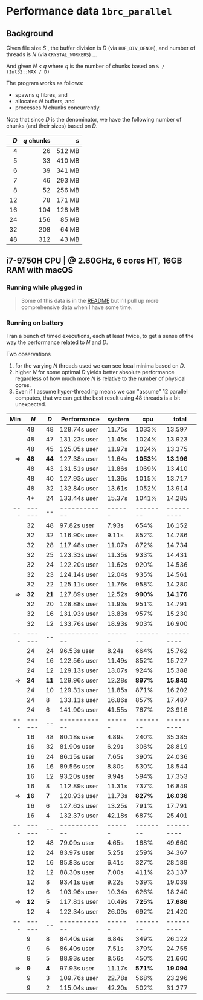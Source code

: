 # Performance data `1brc_parallel`

## Background

Given  file size _S_ ,  the buffer division is _D_ (via `BUF_DIV_DENOM`), and number of threads is _N_ (via `CRYSTAL_WORKERS`) ...

And given _N < q_ where _q_ is the number of chunks based on `S / (Int32::MAX / D)`

The program works as follows:

- spawns _q_ fibres, and
- allocates _N_ buffers, and
- processes _N_ chunks concurrently.

Note that since _D_ is the denominator, we have the following number of chunks (and their sizes) based on _D_.

|  _D_ | _q_ chunks |    _s_ |
| ---: | ---------: | -----: |
|    4 |         26 | 512 MB |
|    5 |         33 | 410 MB |
|    6 |         39 | 341 MB |
|    7 |         46 | 293 MB |
|    8 |         52 | 256 MB |
|   12 |         78 | 171 MB |
|   16 |        104 | 128 MB |
|   24 |        156 |  85 MB |
|   32 |        208 |  64 MB |
|   48 |        312 |  43 MB |


## i7-9750H CPU | @ 2.60GHz, 6 cores HT, 16GB RAM with macOS

### Running while plugged in

> Some of this data is in the [README](/README.md) but I'll pull up more comprehensive data when I have some time.

### Running on battery

I ran a bunch of timed executions, each at least twice, to get a sense of the way the performance related to _N_ and _D_.

Two observations

1. for the varying _N_ threads used we can see local minima based on _D_.
2. higher _N_ for some optimal _D_ yields better absolute performance regardless of how much more _N_ is relative to the number of physical cores.
3. Even if I assume hyper-threading means we can "assume" 12 parallel computes, that we can get the best result using 48 threads is a bit unexpected.


|  Min | _N_    | _D_    | Performance  | system | cpu       | total      |
| ---: | ------ | ------ | ------------ | ------ | --------- | ---------- |
|      | 48     | 48     | 128.74s user | 11.75s | 1033%     | 13.597     |
|      | 48     | 47     | 131.23s user | 11.45s | 1024%     | 13.923     |
|      | 48     | 45     | 125.05s user | 11.97s | 1024%     | 13.375     |
|   => | **48** | **44** | 127.38s user | 11.64s | **1053%** | **13.196** |
|      | 48     | 43     | 131.51s user | 11.86s | 1069%     | 13.410     |
|      | 48     | 40     | 127.93s user | 11.36s | 1015%     | 13.717     |
|      | 48     | 32     | 132.84s user | 13.61s | 1052%     | 13.914     |
|      | 4*     | 24     | 133.44s user | 15.37s | 1041%     | 14.285     |
|  --- | ------ | --     | ------------ | ------ | --------  | ---------- |
|      | 32     | 48     | 97.82s user  | 7.93s  | 654%      | 16.152     |
|      | 32     | 32     | 116.90s user | 9.11s  | 852%      | 14.786     |
|      | 32     | 28     | 117.48s user | 11.07s | 872%      | 14.734     |
|      | 32     | 25     | 123.33s user | 11.35s | 933%      | 14.431     |
|      | 32     | 24     | 122.20s user | 11.62s | 920%      | 14.536     |
|      | 32     | 23     | 124.14s user | 12.04s | 935%      | 14.561     |
|      | 32     | 22     | 125.11s user | 11.76s | 958%      | 14.280     |
|   => | **32** | **21** | 127.89s user | 12.52s | **990%**  | **14.176** |
|      | 32     | 20     | 128.88s user | 11.93s | 951%      | 14.791     |
|      | 32     | 16     | 131.93s user | 13.83s | 957%      | 15.230     |
|      | 32     | 12     | 133.76s user | 18.93s | 903%      | 16.900     |
|  --- | ------ | --     | ------------ | ------ | --------  | ---------- |
|      | 24     | 24     | 96.53s user  | 8.24s  | 664%      | 15.762     |
|      | 24     | 16     | 122.56s user | 11.49s | 852%      | 15.727     |
|      | 24     | 12     | 129.13s user | 13.07s | 924%      | 15.388     |
|   => | **24** | **11** | 129.96s user | 12.28s | **897%**  | **15.840** |
|      | 24     | 10     | 129.31s user | 11.85s | 871%      | 16.202     |
|      | 24     | 8      | 133.11s user | 16.86s | 857%      | 17.487     |
|      | 24     | 6      | 141.90s user | 41.55s | 767%      | 23.916     |
|  --- | ------ | --     | ------------ | ------ | --------  | ---------- |
|      | 16     | 48     | 80.18s user  | 4.89s  | 240%      | 35.385     |
|      | 16     | 32     | 81.90s user  | 6.29s  | 306%      | 28.819     |
|      | 16     | 24     | 86.15s user  | 7.65s  | 390%      | 24.036     |
|      | 16     | 16     | 89.56s user  | 8.80s  | 530%      | 18.544     |
|      | 16     | 12     | 93.20s user  | 9.94s  | 594%      | 17.353     |
|      | 16     | 8      | 112.89s user | 11.31s | 737%      | 16.849     |
|   => | **16** | **7**  | 120.93s user | 11.73s | **827%**  | **16.036** |
|      | 16     | 6      | 127.62s user | 13.25s | 791%      | 17.791     |
|      | 16     | 4      | 132.37s user | 42.18s | 687%      | 25.401     |
|  --- | ------ | --     | ------------ | ------ | --------  | ---------- |
|      | 12     | 48     | 79.09s user  | 4.65s  | 168%      | 49.660     |
|      | 12     | 24     | 83.97s user  | 5.25s  | 259%      | 34.367     |
|      | 12     | 16     | 85.83s user  | 6.41s  | 327%      | 28.189     |
|      | 12     | 12     | 88.30s user  | 7.00s  | 411%      | 23.137     |
|      | 12     | 8      | 93.41s user  | 9.22s  | 539%      | 19.039     |
|      | 12     | 6      | 103.96s user | 10.34s | 626%      | 18.240     |
|   => | **12** | **5**  | 117.81s user | 10.49s | **725%**  | **17.686** |
|      | 12     | 4      | 122.34s user | 26.09s | 692%      | 21.420     |
|  --- | ------ | --     | ------------ | ------ | --------  | ---------- |
|      | 9      | 8      | 84.40s user  | 6.84s  | 349%      | 26.122     |
|      | 9      | 6      | 86.40s user  | 7.51s  | 379%      | 24.755     |
|      | 9      | 5      | 88.93s user  | 8.56s  | 450%      | 21.660     |
|   => | **9**  | **4**  | 97.93s user  | 11.17s | **571%**  | **19.094** |
|      | 9      | 3      | 109.76s user | 22.78s | 568%      | 23.296     |
|      | 9      | 2      | 115.04s user | 42.20s | 502%      | 31.277     |

